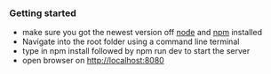 ### Getting started
* make sure you got the newest version off [node](https://nodejs.org/en/) and [npm](https://www.npmjs.com/) installed
* Navigate into the root folder using a command line terminal
* type in npm install followed by npm run dev to start the server
* open browser on [http://localhost:8080](http://localhost:8080)